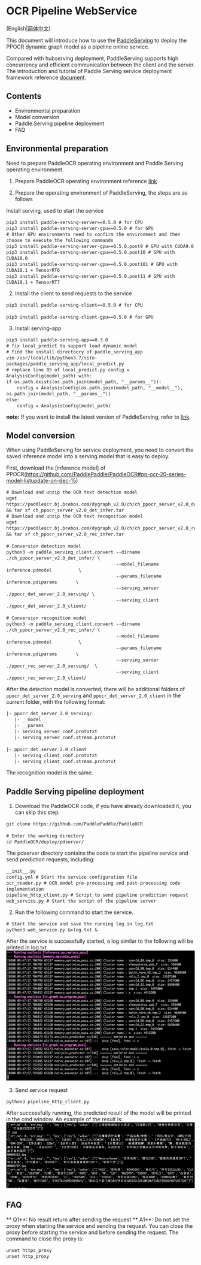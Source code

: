 # OCR Pipeline WebService

(English|[简体中文](./README_CN.md))

This document will introduce how to use the [PaddleServing](https://github.com/PaddlePaddle/Serving/blob/develop/README_CN.md) to deploy the PPOCR dynamic graph model as a pipeline online service.

Compared with hubserving deployment, PaddleServing supports high concurrency and efficient communication between the client and the server.
The introduction and tutorial of Paddle Serving service deployment framework reference [document](https://aistudio.baidu.com/aistudio/projectdetail/1550674).


## Contents
- Environmental preparation
- Model conversion
- Paddle Serving pipeline deployment
- FAQ

## Environmental preparation

Need to prepare PaddleOCR operating environment and Paddle Serving operating environment.

1. Prepare PaddleOCR operating environment reference [link](../../doc/doc_ch/installation.md)

2. Prepare the operating environment of PaddleServing, the steps are as follows

Install serving, used to start the service
```
pip3 install paddle-serving-server==0.5.0 # for CPU
pip3 install paddle-serving-server-gpu==0.5.0 # for GPU
# Other GPU environments need to confirm the environment and then choose to execute the following commands
pip3 install paddle-serving-server-gpu==0.5.0.post9 # GPU with CUDA9.0
pip3 install paddle-serving-server-gpu==0.5.0.post10 # GPU with CUDA10.0
pip3 install paddle-serving-server-gpu==0.5.0.post101 # GPU with CUDA10.1 + TensorRT6
pip3 install paddle-serving-server-gpu==0.5.0.post11 # GPU with CUDA10.1 + TensorRT7
```

2. Install the client to send requests to the service
```
pip3 install paddle-serving-client==0.5.0 # for CPU

pip3 install paddle-serving-client-gpu==0.5.0 # for GPU
```

3. Install serving-app
```
pip3 install paddle-serving-app==0.3.0
# fix local_predict to support load dynamic model
# find the install directoory of paddle_serving_app
vim /usr/local/lib/python3.7/site-packages/paddle_serving_app/local_predict.py
# replace line 85 of local_predict.py config = AnalysisConfig(model_path) with:
if os.path.exists(os.path.join(model_path, "__params__")):
    config = AnalysisConfig(os.path.join(model_path, "__model__"), os.path.join(model_path, "__params__"))
else:
    config = AnalysisConfig(model_path)
```


**note:** If you want to install the latest version of PaddleServing, refer to [link](https://github.com/PaddlePaddle/Serving/blob/develop/doc/LATEST_PACKAGES.md).


## Model conversion
When using PaddleServing for service deployment, you need to convert the saved inference model into a serving model that is easy to deploy.

First, download the [inference model] of PPOCR(https://github.com/PaddlePaddle/PaddleOCR#pp-ocr-20-series-model-listupdate-on-dec-15)
```
# Download and unzip the OCR text detection model
wget https://paddleocr.bj.bcebos.com/dygraph_v2.0/ch/ch_ppocr_server_v2.0_det_infer.tar && tar xf ch_ppocr_server_v2.0_det_infer.tar
# Download and unzip the OCR text recognition model
wget https://paddleocr.bj.bcebos.com/dygraph_v2.0/ch/ch_ppocr_server_v2.0_rec_infer.tar && tar xf ch_ppocr_server_v2.0_rec_infer.tar

# Conversion detection model
python3 -m paddle_serving_client.convert --dirname ./ch_ppocr_server_v2.0_det_infer/ \
                                         --model_filename inference.pdmodel          \
                                         --params_filename inference.pdiparams       \
                                         --serving_server ./ppocr_det_server_2.0_serving/ \
                                         --serving_client ./ppocr_det_server_2.0_client/

# Conversion recognition model
python3 -m paddle_serving_client.convert --dirname ./ch_ppocr_server_v2.0_rec_infer/ \
                                         --model_filename inference.pdmodel          \
                                         --params_filename inference.pdiparams       \
                                         --serving_server ./ppocr_rec_server_2.0_serving/  \
                                         --serving_client ./ppocr_rec_server_2.0_client/

```

After the detection model is converted, there will be additional folders of `ppocr_det_server_2.0_serving` and `ppocr_det_server_2.0_client` in the current folder, with the following format:
```
|- ppocr_det_server_2.0_serving/
   |- __model__
   |- __params__
   |- serving_server_conf.prototxt
   |- serving_server_conf.stream.prototxt

|- ppocr_det_server_2.0_client
   |- serving_client_conf.prototxt
   |- serving_client_conf.stream.prototxt

```
The recognition model is the same.

## Paddle Serving pipeline deployment

1. Download the PaddleOCR code, if you have already downloaded it, you can skip this step.
```
git clone https://github.com/PaddlePaddle/PaddleOCR

# Enter the working directory  
cd PaddleOCR/deploy/pdserver/
```

The pdserver directory contains the code to start the pipeline service and send prediction requests, including:
```
__init__.py
config.yml # Start the service configuration file
ocr_reader.py # OCR model pre-processing and post-processing code implementation
pipeline_http_client.py # Script to send pipeline prediction request
web_service.py # Start the script of the pipeline server
```

2. Run the following command to start the service.
```
# Start the service and save the running log in log.txt
python3 web_service.py &>log.txt &
```
After the service is successfully started, a log similar to the following will be printed in log.txt
![](./imgs/start_server.png)


3. Send service request
```
python3 pipeline_http_client.py
```
After successfully running, the predicted result of the model will be printed in the cmd window. An example of the result is:
![](./imgs/results.png)  


## FAQ
** Q1**: No result return after sending the request
** A1**: Do not set the proxy when starting the service and sending the request. You can close the proxy before starting the service and before sending the request. The command to close the proxy is:
```
unset https_proxy
unset http_proxy
```  
